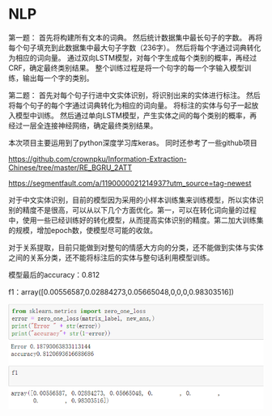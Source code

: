# NLP
第一题：
首先将构建所有文本的词典。
然后统计数据集中最长句子的字数。
再将每个句子填充到此数据集中最大句子字数（236字）。
然后将每个字通过词典转化为相应的词向量。
通过双向LSTM模型，对每个字生成每个类别的概率，再经过CRF，确定最终类别结果。
整个训练过程是将一个句字的每一个字输入模型训练，输出每一个字的类别。



第二题：
首先对每个句子行进中文实体识别，将识别出来的实体进行标注。
然后将每个句子的每个字通过词典转化为相应的词向量。
将标注的实体与句子一起放入模型中训练。
然后通过单向LSTM模型，产生实体之间的每个类别的概率，再经过一层全连接神经网络，确定最终类别结果。



本次项目主要运用到了python深度学习库keras。
同时还参考了一些github项目

https://github.com/crownpku/Information-Extraction-Chinese/tree/master/RE_BGRU_2ATT

https://segmentfault.com/a/1190000021214937?utm_source=tag-newest


对于中文实体识别，目前的模型因为采用的小样本训练集来训练模型，所以实体识别的精度不是很高，可以从以下几个方面优化。第一，可以在转化词向量的过程中，使用一些已经训练好的转化模型，从而提高实体识别的精度。第二加大训练集的规模，增加epoch数，使模型尽可能的收敛。

对于关系提取，目前只能做到对整句的情感大方向的分类，还不能做到实体与实体之间的关系分类，还不能将标注后的实体与整句话利用模型训练。

模型最后的accuracy：0.812
        
f1：array([0.00556587,0.02884273,0.05665048,0,0,0,0.98303516])

![image](https://github.com/CloudySalvatore/NLP/blob/master/result.jpg)
